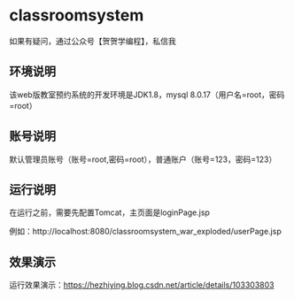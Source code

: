 # classroomsystem

如果有疑问，通过公众号【贺贺学编程】，私信我

## 环境说明

该web版教室预约系统的开发环境是JDK1.8，mysql 8.0.17（用户名=root，密码=root）

## 账号说明

默认管理员账号（账号=root,密码=root），普通账户（账号=123，密码=123）

## 运行说明

在运行之前，需要先配置Tomcat，主页面是loginPage.jsp

例如：http://localhost:8080/classroomsystem_war_exploded/userPage.jsp

## 效果演示

运行效果演示：https://hezhiying.blog.csdn.net/article/details/103303803